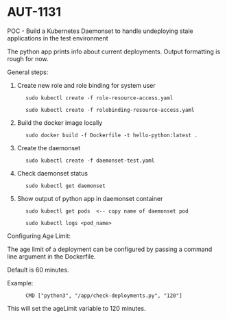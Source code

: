 # AUT-1131
POC - Build a Kubernetes Daemonset to handle undeploying stale applications in the test environment

The python app prints info about current deployments. Output formatting is rough for now.


General steps:

1. Create new role and role binding for system user
```
      sudo kubectl create -f role-resource-access.yaml
      
      sudo kubectl create -f rolebinding-resource-access.yaml
```
2. Build the docker image locally
```
      sudo docker build -f Dockerfile -t hello-python:latest .
 ```     
3. Create the daemonset
```
      sudo kubectl create -f daemonset-test.yaml
```     
4. Check daemonset status
```
      sudo kubectl get daemonset
```      
5. Show output of python app in daemonset container
```
      sudo kubectl get pods  <-- copy name of daemonset pod
      
      sudo kubectl logs <pod_name>
```

Configuring Age Limit:

The age limit of a deployment can be configured by passing a command line argument in the Dockerfile. 

Default is 60 minutes.

Example:
```
      CMD ["python3", "/app/check-deployments.py", "120"]
```
This will set the ageLimit variable to 120 minutes.
